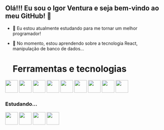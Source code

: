 ## Olá!!! Eu sou o Igor Ventura e seja bem-vindo ao meu GitHub! 👋


- 🔭 Eu estou atualmente estudando para me tornar um melhor programador!
- 🌱 No momento, estou aprendendo sobre a tecnologia React, manipulação de banco de dados...

  # Ferramentas e tecnologias
<img src="https://cdn.jsdelivr.net/gh/devicons/devicon@latest/icons/html5/html5-original.svg" width="40" height="40" /> <img src="https://cdn.jsdelivr.net/gh/devicons/devicon@latest/icons/css3/css3-original.svg" width="40" height="40" /> <img src="https://cdn.jsdelivr.net/gh/devicons/devicon@latest/icons/javascript/javascript-original.svg" width="40" height="40" /> <img src="https://cdn.jsdelivr.net/gh/devicons/devicon@latest/icons/c/c-original.svg" width="40" height="40"/> <img src="https://cdn.jsdelivr.net/gh/devicons/devicon@latest/icons/java/java-original-wordmark.svg" width="40" height="40" /> <img src="https://cdn.jsdelivr.net/gh/devicons/devicon@latest/icons/nodejs/nodejs-plain-wordmark.svg" width="40" height="40" /> <img src="https://cdn.jsdelivr.net/gh/devicons/devicon@latest/icons/python/python-original-wordmark.svg" width="40" height="40" /> <img src="https://cdn.jsdelivr.net/gh/devicons/devicon@latest/icons/figma/figma-original.svg" width="40" height="40" /> <img src="https://cdn.jsdelivr.net/gh/devicons/devicon@latest/icons/canva/canva-original.svg" width="40" height="40" />
        
### Estudando...
<img src="https://cdn.jsdelivr.net/gh/devicons/devicon@latest/icons/android/android-original.svg" width="40" height="40" /> <img src="https://cdn.jsdelivr.net/gh/devicons/devicon@latest/icons/kotlin/kotlin-original.svg" width="40" height="40" /> <img src="https://cdn.jsdelivr.net/gh/devicons/devicon@latest/icons/csharp/csharp-original.svg" width="40" height="40" /> <img src="https://cdn.jsdelivr.net/gh/devicons/devicon@latest/icons/mysql/mysql-original-wordmark.svg" width="40" height="40" />
          
          
          
          
          
          
          
          
          
          

